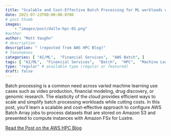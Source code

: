 ```yaml
---
title: "Scalable and Cost-Effective Batch Processing for ML workloads with AWS Batch and Amazon FSx"
date: 2021-07-23T00:00:00-0700
# post thumb
images:
    - "images/post/dalle-hpc-01.png"
#author
author: "Matt Vaughn"
# description
description: " (reposted from AWS HPC Blog)"
# Taxonomies
categories: [ "AI/ML",  "Financial Services",  "AWS Batch", ]
tags: [ "AI/ML",  "Financial Services",  "Batch",  "HPC",  "Machine Learning",  "Modeling",  "Technical How-to",  "hpcblog", ]
type: "regular" # available type (regular or featured)
draft: false
---
```


Batch processing is a common need across varied machine learning use cases such as video production, financial modeling, drug discovery, or genomic research. The elasticity of the cloud provides efficient ways to scale and simplify batch processing workloads while cutting costs. In this post, you’ll learn a scalable and cost-effective approach to configure AWS Batch Array jobs to process datasets that are stored on Amazon S3 and presented to compute instances with Amazon FSx for Lustre.

<a href="https://aws.amazon.com/blogs/hpc/ml-training-with-aws-batch-and-amazon-fsx/" class="btn btn-primary btn-lg active" role="button" aria-pressed="true" style="margin-top: 8px;">Read the Post on the AWS HPC Blog</a>